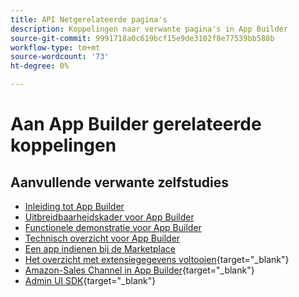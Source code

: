 ```yaml
---
title: API Netgerelateerde pagina's
description: Koppelingen naar verwante pagina's in App Builder
source-git-commit: 9991718a0c619bcf15e9de3102f8e77539bb588b
workflow-type: tm+mt
source-wordcount: '73'
ht-degree: 0%

---
```


# Aan App Builder gerelateerde koppelingen

## Aanvullende verwante zelfstudies

* [Inleiding tot App Builder](../app-builder/introduction-to-app-builder.md)
* [Uitbreidbaarheidskader voor App Builder](../app-builder/extensibility-framework-commerce-eventing.md)
* [Functionele demonstratie voor App Builder](../app-builder/app-builder-functional-demonstration.md)
* [Technisch overzicht voor App Builder](../app-builder/app-builder-technical-overview.md)
* [Een app indienen bij de Marketplace](../app-builder/submit-app-process.md)
* [Het overzicht met extensiegegevens voltooien](https://developer.adobe.com/commerce/marketplace/guides/sellers/extension-information/){target="_blank"}
* [Amazon-Sales Channel in App Builder](https://developer.adobe.com/commerce/extensibility/amazon-sales-channel/){target="_blank"}
* [Admin UI SDK](https://developer.adobe.com/commerce/extensibility/admin-ui-sdk/){target="_blank"}
